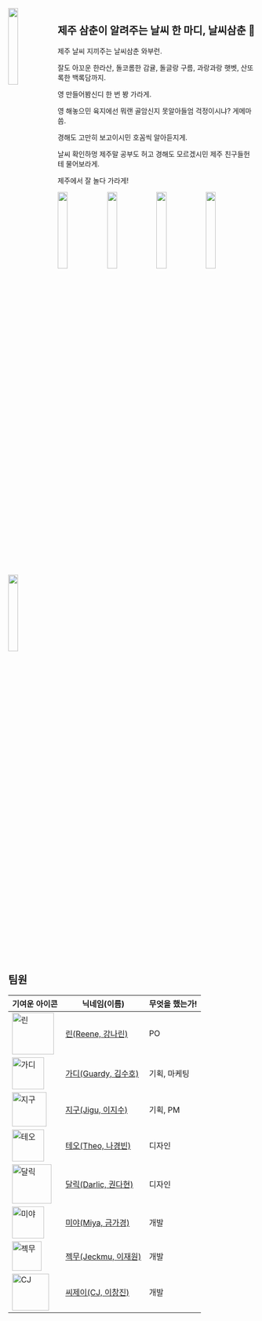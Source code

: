 <img src="https://github.com/PohangTangerines/NalssiUttung/assets/82885362/265009f1-0c23-4d74-8f21-cdeb7027d0ff" style="float:left; width:20%"/>

## 제주 삼춘이 알려주는 날씨 한 마디, 날씨삼춘 🍊

제주 날씨 지끼주는 날씨삼춘 와부런.

잘도 아꼬운 한라산, 돌코롬한 감귤, 돌글랑 구름, 과랑과랑 햇벳, 산또록한 백록담까지.

영 만들어봠신디 한 번 봥 가라게.

영 해놓으민 육지에선 뭐랜 골암신지 못알아들엄 걱정이시냐? 게메마씀.

경해도 고만히 보고이시민 호꼼씩 알아듣지게.

날씨 확인하멍 제주말 공부도 허고 경해도 모르겠시민 제주 친구들헌테 물어보라게.

제주에서 잘 놀다 가라게!



<img src="https://github.com/PohangTangerines/NalssiUttung/assets/82885362/ea6f8703-cf5a-4938-a9fa-0ffc30b55de9" width="20%"/><img src="https://github.com/PohangTangerines/NalssiUttung/assets/82885362/85927763-0c83-4bb4-9849-ca27ef009a81" width="20%"/><img src="https://github.com/PohangTangerines/NalssiUttung/assets/82885362/fce0258b-50ce-43dc-adfb-0a8308d68c5a" width="20%"/><img src="https://github.com/PohangTangerines/NalssiUttung/assets/82885362/3dd5eef0-359f-4cb8-a364-9052bb500339" width="20%"/><img src="https://github.com/PohangTangerines/NalssiUttung/assets/82885362/dddcc2c7-f7b0-40f2-8fff-698ddca9e253" width="20%"/>





## 팀원

| 기여운 아이콘                                                | 닉네임(이름)                                          | 무엇을 했는가! |
| ------------------------------------------------------------ | ----------------------------------------------------- | -------------- |
| <img height="85" alt="린" src="https://github.com/PohangTangerines/NalssiUttung/assets/82885362/e7358dc1-625c-4aad-b453-b9a33f4853e6"> | [린(Reene, 강나린)](https://github.com/oxoamor)       | PO             |
| <img height="65" alt="가디" src="https://github.com/PohangTangerines/NalssiUttung/assets/82885362/133b2d4d-2861-478d-8847-d795f0d2d2a3"> | [가디(Guardy, 김수호)](https://github.com/ssuho)      | 기획, 마케팅   |
| <img height="70" alt="지구" src="https://github.com/PohangTangerines/NalssiUttung/assets/82885362/5df26e6e-cdf6-485b-9b24-156b8207b2ab"> | [지구(Jigu, 이지수)](https://github.com/Jisull)       | 기획, PM       |
| <img height="65" alt="테오" src="https://github.com/PohangTangerines/NalssiUttung/assets/82885362/b43aaffe-fd9f-4dc3-8f32-d1b14dec3d1c"> | [테오(Theo, 나경빈)](https://github.com/ngbeen)       | 디자인         |
| <img height="80" alt="달릭" src="https://github.com/PohangTangerines/NalssiUttung/assets/82885362/55e8b98b-6441-4f00-be6c-b455c9d1a98c"> | [달릭(Darlic, 권다현)](https://github.com/dahyunkwon) | 디자인         |
| <img height="65" alt="미야" src="https://github.com/PohangTangerines/NalssiUttung/assets/82885362/fff63600-9f04-49f1-aa7b-df08153d82a1"> | [미야(Miya, 금가경)](https://github.com/ge-um)        | 개발           |
| <img height="60" alt="젝무" src="https://github.com/PohangTangerines/NalssiUttung/assets/82885362/fa71eceb-40c6-4d4b-8e9a-029740fc3f1b"> | [젝무(Jeckmu, 이재원)](https://github.com/220v-K)     | 개발           |
| <img height="75" alt="CJ" src="https://github.com/PohangTangerines/NalssiUttung/assets/82885362/decc8d6a-6236-409a-8fa9-67150ce1cd89"> | [씨제이(CJ, 이창진)](https://github.com/ChangJin-Lee) | 개발           |

